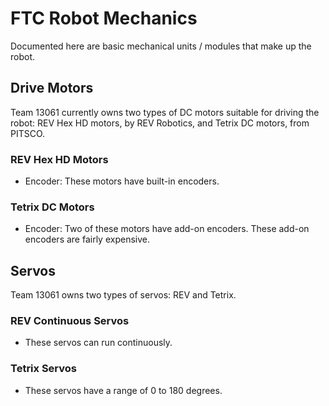 # FTC Robot Mechanics

Documented here are basic mechanical units / modules that make up the robot.

## Drive Motors

Team 13061 currently owns two types of DC motors suitable for driving the robot: REV Hex HD motors,
by REV Robotics, and Tetrix DC motors, from PITSCO.  

### REV Hex HD Motors

* Encoder: These motors have built-in encoders.

### Tetrix DC Motors

* Encoder: Two of these motors have add-on encoders. These add-on encoders are fairly expensive.

## Servos

Team 13061 owns two types of servos: REV and Tetrix.

### REV Continuous Servos

* These servos can run continuously.

### Tetrix Servos

* These servos have a range of 0 to 180 degrees.